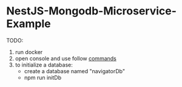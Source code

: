 # NestJS-Mongodb-Microservice-Example
TODO: 

1. run docker
2. open console and use follow [commands](https://github.com/broly941/NestJS-Mongodb-Microservice-Example/blob/master/docker-comands.txt)
3. to initialize a database:
   - create a database named "navigatorDb"
   - npm run initDb
